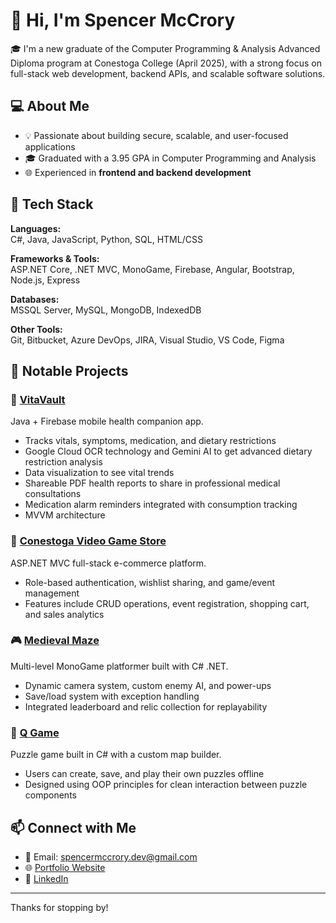 # 👋 Hi, I'm Spencer McCrory

🎓 I'm a new graduate of the Computer Programming & Analysis Advanced Diploma program at Conestoga College (April 2025), with a strong focus on full-stack web development, backend APIs, and scalable software solutions.

## 💻 About Me

- 💡 Passionate about building secure, scalable, and user-focused applications
- 🎓 Graduated with a 3.95 GPA in Computer Programming and Analysis
- 🌐 Experienced in **frontend and backend development**

## 🔧 Tech Stack

**Languages:**  
C#, Java, JavaScript, Python, SQL, HTML/CSS

**Frameworks & Tools:**  
ASP.NET Core, .NET MVC, MonoGame, Firebase, Angular, Bootstrap, Node.js, Express

**Databases:**  
MSSQL Server, MySQL, MongoDB, IndexedDB

**Other Tools:**  
Git, Bitbucket, Azure DevOps, JIRA, Visual Studio, VS Code, Figma

## 📌 Notable Projects

### 💊 [VitaVault](https://www.linkedin.com/posts/spencer-mccrory_vitavault-capstoneproject-androiddev-activity-7321231916676927490-_0s1)
Java + Firebase mobile health companion app.  
- Tracks vitals, symptoms, medication, and dietary restrictions
- Google Cloud OCR technology and Gemini AI to get advanced dietary restriction analysis
- Data visualization to see vital trends
- Shareable PDF health reports to share in professional medical consultations
- Medication alarm reminders integrated with consumption tracking  
- MVVM architecture
  
### 🛒 [Conestoga Video Game Store](https://github.com/SpencerMcCrory/Insight-CVGS)
ASP.NET MVC full-stack e-commerce platform.  
- Role-based authentication, wishlist sharing, and game/event management  
- Features include CRUD operations, event registration, shopping cart, and sales analytics

### 🎮 [Medieval Maze](https://github.com/SpencerMcCrory/Medieval-Maze)
Multi-level MonoGame platformer built with C# .NET.  
- Dynamic camera system, custom enemy AI, and power-ups  
- Save/load system with exception handling  
- Integrated leaderboard and relic collection for replayability

### 🧩 [Q Game](https://github.com/SpencerMcCrory/Q-Game)
Puzzle game built in C# with a custom map builder.  
- Users can create, save, and play their own puzzles offline  
- Designed using OOP principles for clean interaction between puzzle components

## 📫 Connect with Me

- 📧 Email: spencermccrory.dev@gmail.com  
- 🌐 [Portfolio Website](https://spencermccrory.github.io/)  
- 💼 [LinkedIn](https://www.linkedin.com/in/spencer-mccrory/)  

---

Thanks for stopping by!

